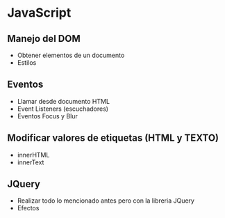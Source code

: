 # JavaScript

## Manejo del DOM
- Obtener elementos de un documento
- Estilos

## Eventos
- Llamar desde documento HTML
- Event Listeners (escuchadores)
- Eventos Focus y Blur

## Modificar valores de etiquetas (HTML y TEXTO)
- innerHTML
- innerText

## JQuery
- Realizar todo lo mencionado antes pero con la libreria JQuery
- Efectos
